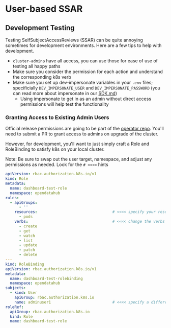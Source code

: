 # User-based SSAR

## Development Testing

Testing SelfSubjectAccessReviews (SSAR) can be quite annoying sometimes for development environments. Here are a few tips to help with development.

* `cluster-admin`s have all access, you can use those for ease of use of testing all happy paths
* Make sure you consider the permission for each action and understand the corresponding k8s verb
* Make sure you set up dev-impersonate variables in your `.env` files; specificially `DEV_IMPERSONATE_USER` and `DEV_IMPERSONATE_PASSWORD` (you can read more about impersonate in our [SDK.md](../../../../docs/SDK.md))
    * Using impersonate to get in as an admin without direct access permissions will help test the functionality

### Granting Access to Existing Admin Users

Official release permissions are going to be part of the [operator repo](https://github.com/opendatahub-io/opendatahub-operator/blob/main/controllers/services/auth/resources/README.md). You'll need to submit a PR to grant access to admins on upgrade of the cluster.

However, for development, you'll want to just simply craft a Role and RoleBinding to satisfy k8s on your local cluster.

Note: Be sure to swap out the user target, namespace, and adjust any permissions as needed. Look for the `# <<<<` hints
```yaml
apiVersion: rbac.authorization.k8s.io/v1
kind: Role
metadata:
  name: dashboard-test-role
  namespace: opendatahub
rules:
  - apiGroups:
      - ''
    resources:                                 # <<<< specify your resource plural
      - pods
    verbs:                                     # <<<< change the verbs as needed
      - create
      - get
      - watch
      - list
      - update
      - patch
      - delete
---
kind: RoleBinding
apiVersion: rbac.authorization.k8s.io/v1
metadata:
  name: dashboard-test-rolebinding
  namespace: opendatahub
subjects:
  - kind: User
    apiGroup: rbac.authorization.k8s.io
    name: adminuser1                           # <<<< specify a different user if needed
roleRef:
  apiGroup: rbac.authorization.k8s.io
  kind: Role
  name: dashboard-test-role
```

